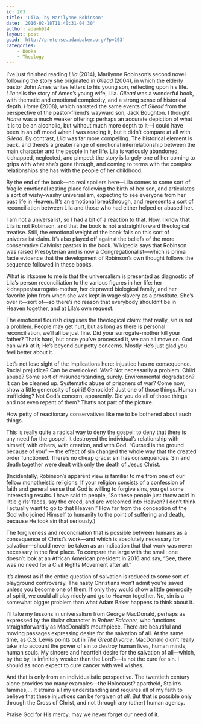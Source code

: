 ```yaml
---
id: 203
title: 'Lila, by Marilynne Robinson'
date: '2016-02-18T11:40:31-04:30'
author: adamb924
layout: post
guid: 'http://pretense.adambaker.org/?p=203'
categories:
    - Books
    - Theology
---
```


I’ve just finished reading *Lila* (2014), Marilynne Robinson’s second novel following the story she originated in *Gilead* (2004), in which the elderly pastor John Ames writes letters to his young son, reflecting upon his life. *Lila* tells the story of Ames’s young wife, Lila. *Gilead* was a wonderful book, with thematic and emotional complexity, and a strong sense of historical depth. *Home* (2008), which narrated the same events of *Gilead* from the perspective of the pastor-friend’s wayward son, Jack Boughton. I thought *Home* was a much weaker offering: perhaps an accurate depiction of what it is to be an alcoholic, but without much more depth to it—I could have been in an off mood when I was reading it, but it didn’t compare at all with *Gilead*. By contrast, *Lila* was far more compelling. The historical element is back, and there’s a greater range of emotional interrelationship between the main character and the people in her life. Lila is variously abandoned, kidnapped, neglected, and pimped: the story is largely one of her coming to grips with what she’s gone through, and coming to terms with the complex relationships she has with the people of her childhood.

By the end of the book—no real spoilers here—Lila comes to some sort of fragile emotional resting place following the birth of her son, and articulates a sort of wishy-washy universalism, expecting to see everyone from her past life in Heaven. It’s an emotional breakthrough, and represents a sort of reconciliation between Lila and those who had either helped or abused her.

I am not a universalist, so I had a bit of a reaction to that. Now, I know that Lila is not Robinson, and that the book is not a straightforward theological treatise. Still, the emotional weight of the book falls on this sort of universalist claim. It’s also played off against the beliefs of the more conservative Calvinist pastors in the book. Wikipedia says that Robinson was raised Presbyterian and is now a Congregationalist—which is prima facie evidence that the development of Robinson’s own thought follows the sequence followed in these books.

What is irksome to me is that the universalism is presented as diagnostic of Lila’s person reconciliation to the various figures in her life: her kidnapper/surrogate-mother, her depraved biological family, and her favorite john from when she was kept in wage slavery as a prostitute. She’s over it—sort of—so there’s no reason that everybody shouldn’t be in Heaven together, and at Lila’s own request.

The emotional flourish disguises the theological claim: that really, sin is not a problem. People may get hurt, but as long as there is personal reconciliation, we’ll all be just fine. Did your surrogate-mother kill your father? That’s hard, but once you’ve processed it, we can all move on. God can wink at it; He’s beyond our petty concerns. Mostly He’s just glad you feel better about it.

Let’s not lose sight of the implications here: injustice has no consequence. Racial prejudice? Can be overlooked. War? Not necessarily a problem. Child abuse? Some sort of misunderstanding, surely. Environmental degradation? It can be cleaned up. Systematic abuse of prisoners of war? Come now, show a little generosity of spirit! Genocide? Just one of those things. Human trafficking? Not God’s concern, apparently. Did you do all of those things and not even repent of them? That’s not part of the picture.

How petty of reactionary conservatives like me to be bothered about such things.

This is really quite a radical way to deny the gospel: to deny that there is any need for the gospel. It destroyed the individual’s relationship with himself, with others, with creation, and with God. “Cursed is the ground because of you” — the effect of sin changed the whole way that the created order functioned. There’s no cheap grace: sin has consequences. Sin and death together were dealt with only the death of Jesus Christ.

(Incidentally, Robinson’s apparent view is familiar to me from one of our fellow monotheistic religions. If your religion consists of a confession of faith and general sense that God is willing to forgive sins, you get some interesting results. I have said to people, “So these people just throw acid in little girls’ faces, say the creed, and are welcomed into Heaven? I don’t think I actually want to go to that Heaven.” How far from the conception of the God who joined Himself to humanity to the point of suffering and death, because He took sin that seriously.)

The forgiveness and reconciliation that is possible between humans as a consequence of Christ’s work—and which is absolutely necessary for salvation—should never be taken as an indication that that work was never necessary in the first place. To compare the large with the small: one doesn’t look at an African American president in 2016 and say, “See, there was no need for a Civil Rights Movement after all.”

It’s almost as if the entire question of salvation is reduced to some sort of playground controversy. The nasty Christians won’t admit you’re saved unless you become one of them. If only they would show a little generosity of spirit, we could all play nicely and go to Heaven together. No, sin is a somewhat bigger problem than what Adam Baker happens to think about it.

I’ll take my lessons in universalism from George MacDonald, perhaps as expressed by the titular character in *Robert Falconer,* who functions straightforwardly as MacDonald’s mouthpiece. There are beautiful and moving passages expressing desire for the salvation of all. At the same time, as C.S. Lewis points out in *The Great Divorce*, MacDonald didn’t really take into account the power of sin to destroy human lives, human minds, human souls. My sincere and heartfelt desire for the salvation of all—which, by the by, is infinitely weaker than the Lord’s—is not the cure for sin. I should as soon expect to cure cancer with well wishes.

And that is only from an individualistic perspective. The twentieth century alone provides too many examples—the Holocaust? apartheid, Stalin’s famines,… It strains all my understanding and requires all of my faith to believe that these injustices can be forgiven *at all*. But that is possible only through the Cross of Christ, and not through any (other) human agency.

Praise God for His mercy; may we never forget our need of it.